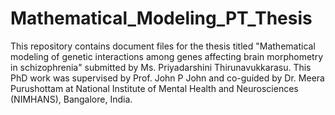 # Mathematical_Modeling_PT_Thesis
This repository contains document files for the thesis titled "Mathematical modeling of genetic interactions among genes affecting brain morphometry in schizophrenia" submitted by Ms. Priyadarshini Thirunavukkarasu. This PhD work was supervised by Prof. John P John and co-guided by Dr. Meera Purushottam at National Institute of Mental Health and Neurosciences (NIMHANS), Bangalore, India.

